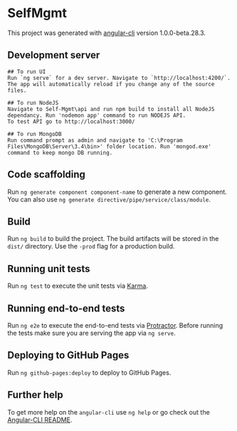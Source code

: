 # SelfMgmt

This project was generated with [angular-cli](https://github.com/angular/angular-cli) version 1.0.0-beta.28.3.

## Development server
    ## To run UI
    Run `ng serve` for a dev server. Navigate to `http://localhost:4200/`. The app will automatically reload if you change any of the source files.

    ## To run NodeJS
    Navigate to Self-Mgmt\api and run npm build to install all NodeJS dependancy. Run 'nodemon app' command to run NODEJS API.
    To test API go to http://localhost:3000/

    ## To run MongoDB
    Run command prompt as admin and navigate to 'C:\Program Files\MongoDB\Server\3.4\bin>' folder location. Run 'mongod.exe' command to keep mongo DB running.

## Code scaffolding

Run `ng generate component component-name` to generate a new component. You can also use `ng generate directive/pipe/service/class/module`.

## Build

Run `ng build` to build the project. The build artifacts will be stored in the `dist/` directory. Use the `-prod` flag for a production build.

## Running unit tests

Run `ng test` to execute the unit tests via [Karma](https://karma-runner.github.io).

## Running end-to-end tests

Run `ng e2e` to execute the end-to-end tests via [Protractor](http://www.protractortest.org/).
Before running the tests make sure you are serving the app via `ng serve`.

## Deploying to GitHub Pages

Run `ng github-pages:deploy` to deploy to GitHub Pages.

## Further help

To get more help on the `angular-cli` use `ng help` or go check out the [Angular-CLI README](https://github.com/angular/angular-cli/blob/master/README.md).
